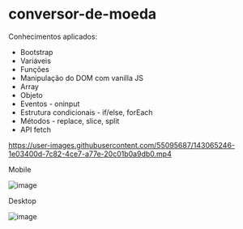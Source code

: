 # conversor-de-moeda

Conhecimentos aplicados:

* Bootstrap
* Variáveis
* Funções
* Manipulação do DOM com vanilla JS
* Array
* Objeto
* Eventos - oninput
* Estrutura condicionais - if/else, forEach
* Métodos - replace, slice, split
* API fetch


https://user-images.githubusercontent.com/55095687/143065246-1e03400d-7c82-4ce7-a77e-20c01b0a9db0.mp4


Mobile

![image](https://user-images.githubusercontent.com/55095687/138938748-453cd94f-5714-459c-8dd9-9a07bc1cfda6.png)

Desktop

![image](https://user-images.githubusercontent.com/55095687/138938189-a7f118dc-3ab4-4535-9698-e63f5ff1ab87.png)
